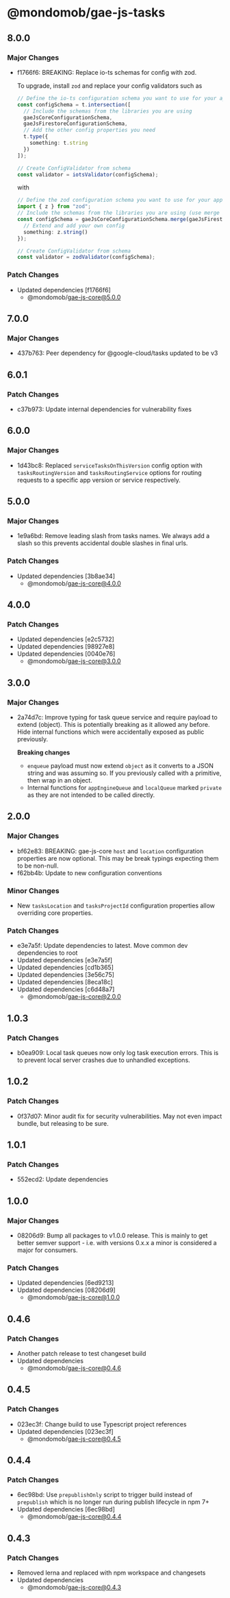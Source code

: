 # @mondomob/gae-js-tasks

## 8.0.0

### Major Changes

- f1766f6: BREAKING: Replace io-ts schemas for config with zod.

  To upgrade, install `zod` and replace your config validators such as

  ```typescript
  // Define the io-ts configuration schema you want to use for your app
  const configSchema = t.intersection([
    // Include the schemas from the libraries you are using
    gaeJsCoreConfigurationSchema,
    gaeJsFirestoreConfigurationSchema,
    // Add the other config properties you need
    t.type({
      something: t.string
    })
  ]);

  // Create ConfigValidator from schema
  const validator = iotsValidator(configSchema);
  ```

  with

  ```typescript
  // Define the zod configuration schema you want to use for your app
  import { z } from "zod";
  // Include the schemas from the libraries you are using (use merge if there are multiple)
  const configSchema = gaeJsCoreConfigurationSchema.merge(gaeJsFirestoreConfigurationSchema).extend({
    // Extend and add your own config
    something: z.string()
  });

  // Create ConfigValidator from schema
  const validator = zodValidator(configSchema);
  ```

### Patch Changes

- Updated dependencies [f1766f6]
  - @mondomob/gae-js-core@5.0.0

## 7.0.0

### Major Changes

- 437b763: Peer dependency for @google-cloud/tasks updated to be v3

## 6.0.1

### Patch Changes

- c37b973: Update internal dependencies for vulnerability fixes

## 6.0.0

### Major Changes

- 1d43bc8: Replaced `serviceTasksOnThisVersion` config option with `tasksRoutingVersion` and `tasksRoutingService` options for routing requests to a specific app version or service respectively.

## 5.0.0

### Major Changes

- 1e9a6bd: Remove leading slash from tasks names. We always add a slash so this prevents accidental double slashes in final urls.

### Patch Changes

- Updated dependencies [3b8ae34]
  - @mondomob/gae-js-core@4.0.0

## 4.0.0

### Patch Changes

- Updated dependencies [e2c5732]
- Updated dependencies [98927e8]
- Updated dependencies [0040e76]
  - @mondomob/gae-js-core@3.0.0

## 3.0.0

### Major Changes

- 2a74d7c: Improve typing for task queue service and require payload to extend (object). This is potentially breaking as it allowed any before. Hide internal functions which were accidentally exposed as public previously.

  **Breaking changes**

  - `enqueue` payload must now extend `object` as it converts to a JSON string and was assuming so. If you previously called with a primitive, then wrap in an object.
  - Internal functions for `appEngineQueue` and `localQueue` marked `private` as they are not intended to be called directly.

## 2.0.0

### Major Changes

- bf62e83: BREAKING: gae-js-core `host` and `location` configuration properties are now optional. This may be break typings expecting them to be non-null.
- f62bb4b: Update to new configuration conventions

### Minor Changes

- New `tasksLocation` and `tasksProjectId` configuration properties allow overriding core properties.

### Patch Changes

- e3e7a5f: Update dependencies to latest. Move common dev dependencies to root
- Updated dependencies [e3e7a5f]
- Updated dependencies [cd1b365]
- Updated dependencies [3e56c75]
- Updated dependencies [8eca18c]
- Updated dependencies [c6d48a7]
  - @mondomob/gae-js-core@2.0.0

## 1.0.3

### Patch Changes

- b0ea909: Local task queues now only log task execution errors. This is to prevent local server crashes due to unhandled exceptions.

## 1.0.2

### Patch Changes

- 0f37d07: Minor audit fix for security vulnerabilities. May not even impact bundle, but releasing to be sure.

## 1.0.1

### Patch Changes

- 552ecd2: Update dependencies

## 1.0.0

### Major Changes

- 08206d9: Bump all packages to v1.0.0 release. This is mainly to get better semver support - i.e. with versions 0.x.x a minor is considered a major for consumers.

### Patch Changes

- Updated dependencies [6ed9213]
- Updated dependencies [08206d9]
  - @mondomob/gae-js-core@1.0.0

## 0.4.6

### Patch Changes

- Another patch release to test changeset build
- Updated dependencies
  - @mondomob/gae-js-core@0.4.6

## 0.4.5

### Patch Changes

- 023ec3f: Change build to use Typescript project references
- Updated dependencies [023ec3f]
  - @mondomob/gae-js-core@0.4.5

## 0.4.4

### Patch Changes

- 6ec98bd: Use `prepublishOnly` script to trigger build instead of `prepublish` which is no longer run during publish lifecycle in npm 7+
- Updated dependencies [6ec98bd]
  - @mondomob/gae-js-core@0.4.4

## 0.4.3

### Patch Changes

- Removed lerna and replaced with npm workspace and changesets
- Updated dependencies
  - @mondomob/gae-js-core@0.4.3
